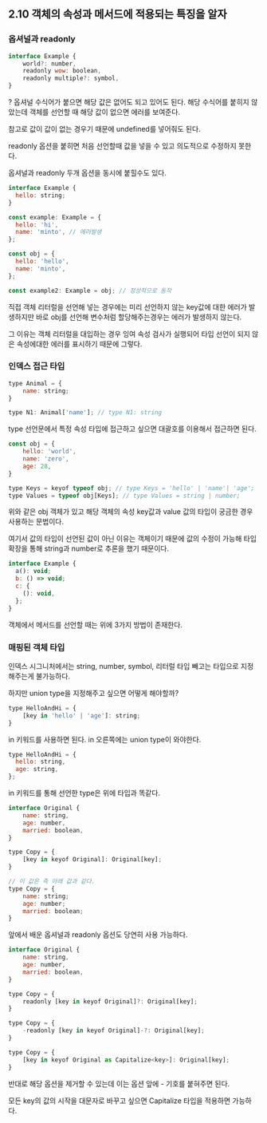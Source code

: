## 2.10 객체의 속성과 메서드에 적용되는 특징을 알자

### 옵셔널과 readonly

```js
interface Example {
    world?: number,
    readonly wow: boolean,
    readonly multiple?: symbol,
}
```

? 옵셔널 수식어가 붙으면 해당 값은 없어도 되고 있어도 된다.
해당 수식어를 붙히지 않았는데 객체를 선언할 때 해당 값이 없으면 에러를 보여준다.

참고로 값이 값이 없는 경우기 때문에 undefined를 넣어줘도 된다.

readonly 옵션을 붙히면 처음 선언할때 값을 넣을 수 있고 의도적으로 수정하지 못한다.

옵셔널과 readonly 두개 옵션을 동시에 붙힐수도 있다.

```js
interface Example {
  hello: string;
}

const example: Example = {
  hello: 'hi',
  name: 'minto', // 에러발생
};

const obj = {
  hello: 'hello',
  name: 'minto',
};

const example2: Example = obj; // 정상적으로 동작
```

직접 객체 리터럴을 선언해 넣는 경우에는 미리 선언하지 않는 key값에 대한 에러가 발생하지만 바로 obj를 선언해 변수처럼 할당해주는경우는 에러가 발생하지 않는다.

그 이유는 객체 리터럴을 대입하는 경우 잉여 속성 검사가 실행되어 타입 선언이 되지 않은 속성에대한 에러를 표시하기 때문에 그렇다.

### 인덱스 접근 타입

```js
type Animal = {
    name: string;
}

type N1: Animal['name']; // type N1: string
```

type 선언문에서 특정 속성 타입에 접근하고 싶으면 대괄호를 이용해서 접근하면 된다.

```js
const obj = {
    hello: 'world',
    name: 'zero',
    age: 28,
}

type Keys = keyof typeof obj; // type Keys = 'hello' | 'name'| 'age';
type Values = typeof obj[Keys]; // type Values = string | number;

```

위와 같은 obj 객체가 있고 해당 객체의 속성 key값과 value 값의 타입이 궁금한 경우 사용하는 문법이다.

여기서 값의 타입이 선언된 값이 아닌 이유는 객체이기 때문에 값의 수정이 가능해 타입 확장을 통해 string과 number로 추론을 했기 때문이다.

```js
interface Example {
  a(): void;
  b: () => void;
  c: {
    (): void,
  };
}
```

객체에서 메서드를 선언할 때는 위에 3가지 방법이 존재한다.

### 매핑된 객체 타입

인덱스 시그니처에서는 string, number, symbol, 리터럴 타입 빼고는 타입으로 지정해주는게 불가능하다.

하지만 union type을 지정해주고 싶으면 어떻게 해야할까?

```js
type HelloAndHi = {
    [key in 'hello' | 'age']: string;
}
```

in 키워드를 사용하면 된다. in 오른쪽에는 union type이 와야한다.

```js
type HelloAndHi = {
  hello: string,
  age: string,
};
```

in 키워드를 통해 선언한 type은 위에 타입과 똑같다.

```js
interface Original {
    name: string,
    age: number,
    married: boolean,
}

type Copy = {
    [key in keyof Original]: Original[key];
}

// 이 값은 즉 아래 값과 같다.
type Copy = {
    name: string;
    age: number;
    married: boolean;
}
```

앞에서 배운 옵셔널과 readonly 옵션도 당연히 사용 가능하다.

```js
interface Original {
    name: string,
    age: number,
    married: boolean,
}

type Copy = {
    readonly [key in keyof Original]?: Original[key];
}

type Copy = {
    -readonly [key in keyof Original]-?: Original[key];
}

type Copy = {
    [key in keyof Original as Capitalize<key>]: Original[key];
}
```

반대로 해당 옵션을 제거할 수 있는데 이는 옵션 앞에 - 기호를 붙혀주면 된다.

모든 key의 값의 시작을 대문자로 바꾸고 싶으면 Capitalize 타입을 적용하면 가능하다.
